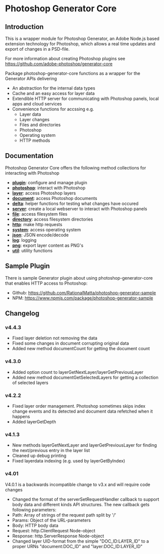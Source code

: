 # Photoshop Generator Core

## Introduction
This is a wrapper module for Photoshop Generator, an Adobe Node.js based extension technology for Photoshop, which allows a real time updates and export of changes in a PSD-file.

For more information about creating Photoshop plugins see
https://github.com/adobe-photoshop/generator-core

Package photoshop-generator-core functions as a wrapper for the Generator APIs delivering
- An abstraction for the internal data types 
- Cache and an easy access for layer data
- Extendible HTTP server for communicating with Photoshop panels, local apps and cloud services
- Convenience functions for accssing e.g.
  - Layer data
  - Layer changes
  - Files and directories
  - Photoshop
  - Operating system
  - HTTP methods

## Documentation
Photoshop Generator Core offers the following method collections for interacting with Photoshop
- [**plugin**](https://github.com/RationalMatta/photoshop-generator-core/tree/master/documentation#module_plugin): configure and manage plugin
- [**photoshop**](https://github.com/RationalMatta/photoshop-generator-core/tree/master/documentation#module_photoshop): interact with Photoshop
- [**layer**](https://github.com/RationalMatta/photoshop-generator-core/tree/master/documentation#module_layer): access Photoshop layers
- [**document**](https://github.com/RationalMatta/photoshop-generator-core/tree/master/documentation#module_document): access Photoshop documents
- [**delta**](https://github.com/RationalMatta/photoshop-generator-core/tree/master/documentation#module_delta): helper functions for testing what changes have occured
- [**server**](https://github.com/RationalMatta/photoshop-generator-core/tree/master/documentation#module_server): create a local webserver to interact with Photoshop panels 
- [**file**](https://github.com/RationalMatta/photoshop-generator-core/tree/master/documentation#module_file): access filesystem files
- [**directory**](https://github.com/RationalMatta/photoshop-generator-core/tree/master/documentation#module_directory): access filesystem directories
- [**http**](https://github.com/RationalMatta/photoshop-generator-core/tree/master/documentation#module_http): make http requests
- [**system**](https://github.com/RationalMatta/photoshop-generator-core/tree/master/documentation#module_system): access operating system 
- [**json**](https://github.com/RationalMatta/photoshop-generator-core/tree/master/documentation#module_json): JSON encode/decode
- [**log**](https://github.com/RationalMatta/photoshop-generator-core/tree/master/documentation#module_log): logging
- [**png**](https://github.com/RationalMatta/photoshop-generator-core/tree/master/documentation#module_png): export layer content as PNG's 
- [**util**](https://github.com/RationalMatta/photoshop-generator-core/tree/master/documentation#module_util): utility functions

## Sample Plugin
There is sample Generator plugin about using photoshop-generator-core that enables HTTP access to Photoshop:
- Github: https://github.com/RationalMatta/photoshop-generator-sample
- NPM: https://www.npmjs.com/package/photoshop-generator-sample

## Changelog
### v4.4.3
- Fixed layer deletion not removing the data
- Fixed some changes in document corrupting original data
- Added new method documentCount for getting the document count

### v4.3.0
- Added option count to layerGetNextLayer/layerGetPreviousLayer
- Added new method documentGetSelectedLayers for getting a collection of selected layers

### v4.2.2
- Fixed layer order management. Photoshop sometimes skips index change events and its detected and document data refetched when it happens
- Added layerGetDepth

### v4.1.3
- New methods layerGetNextLayer and layerGetPreviousLayer for finding the next/previous entry in the layer list
- Cleaned up debug printing
- Fixed layerdata indexing (e.g. used by layerGetByIndex)

### v4.01
V4.0.1 is a backwards incompatible change to v3.x and will require code changes
- Changed the format of the serverSetRequestHandler callback to support body data and different kinds API structures. The new callback gets following parameters:
 - Path: Array of strings of the request path split by '/'
 - Params: Object of the URL-parameters
 - Body: HTTP body data
 - Request: http.ClientRequest Node-object
 - Response: http.ServerResponse Node-object
- Changed layer UID-format from the simple "DOC_ID:LAYER_ID" to a proper URNs "document:DOC_ID" and "layer:DOC_ID:LAYER_ID"
